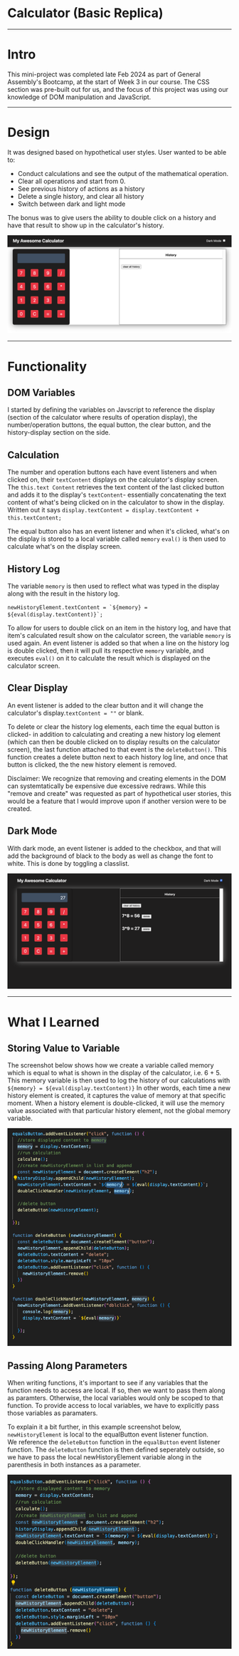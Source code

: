 # Calculator (Basic Replica)

---

# Intro

This mini-project was completed late Feb 2024 as part of General Assembly's Bootcamp, at the start of Week 3 in our course. The CSS section was pre-built out for us, and the focus of this project was using our knowledge of DOM manipulation and JavaScript.

---

# Design

It was designed based on hypothetical user styles.
User wanted to be able to:

- Conduct calculations and see the output of the mathematical operation.
- Clear all operations and start from 0.
- See previous history of actions as a history
- Delete a single history, and clear all history
- Switch between dark and light mode

The bonus was to give users the ability to double click on a history and have that result to show up in the calculator's history.

![Calculator UI Screenshot](assets/calculator-ui.png)

---

# Functionality

## DOM Variables

I started by defining the variables on Javscript to reference the display (section of the calculator where results of operation display), the number/operation buttons, the equal button, the clear button, and the history-display section on the side.

## Calculation

The number and operation buttons each have event listeners and when clicked on, their `textContent` displays on the calculator's display screen. The `this.text Content` retrieves the text content of the last clicked button and adds it to the display's `textContent`- essentially concatenating the text content of what's being clicked on in the calculator to show in the display. Written out it says `display.textContent = display.textContent + this.textContent;`

The equal button also has an event listener and when it's clicked, what's on the display is stored to a local variable called `memory`
`eval()` is then used to calculate what's on the display screen.

## History Log

The variable `memory` is then used to reflect what was typed in the display along with the result in the history log.

```
newHistoryElement.textContent = `${memory} = ${eval(display.textContent)}`;
```

To allow for users to double click on an item in the history log, and have that item's calculated result show on the calculator screen, the variable `memory` is used again. An event listener is added so that when a line on the history log is double clicked, then it will pull its respective `memory` variable, and executes `eval()` on it to calculate the result which is displayed on the calculator screen.

## Clear Display

An event listener is added to the clear button and it will change the calculator's display.`textContent = ""` or blank.

To delete or clear the history log elements, each time the equal button is clicked- in addition to calculating and creating a new history log element (which can then be double clicked on to display results on the calculator screen), the last function attached to that event is the `deleteButton()`. This function creates a delete button next to each history log line, and once that button is clicked, the the new history element is removed.

Disclaimer: We recognize that removing and creating elements in the DOM can systemtatically be expensive due excessive redraws. While this "remove and create" was requested as part of hypothetical user stories, this would be a feature that I would improve upon if another version were to be created.

## Dark Mode

With dark mode, an event listener is added to the checkbox, and that will add the background of black to the body as well as change the font to white. This is done by toggling a classlist.

![Dark Mode Screenshot](assets/dark-mode.png)

---
# What I Learned

## Storing Value to Variable

The screenshot below shows how we create a variable called memory which is equal to what is shown in the display of the calculator, i.e. 6 + 5. This memory variable is then used to log the history of our calculations with `${memory} = ${eval(display.textContent)}`
In other words, each time a new history element is created, it captures the value of memory at that specific moment. When a history element is double-clicked, it will use the memory value associated with that particular history element, not the global memory variable.

![Memory Var Screenshot](assets/memory-var.png)

## Passing Along Parameters

When writing functions, it's important to see if any variables that the function needs to access are local. If so, then we want to pass them along as paramters. Otherwise, the local variables would only be scoped to that function. To provide access to local variables, we have to explicitly pass those variables as paramaters.

To explain it a bit further, in this example screenshot below, `newHistoryElement` is local to the equalButton event listener function.  
We reference the `deleteButton` function in the `equalButton` event listener function. The `deleteButton` function is then defined seperately outside, so we have to pass the local newHistoryElement variable along in the parenthesis in both instances as a parameter.

![Local Var Screenshot](assets/local-var.png)
